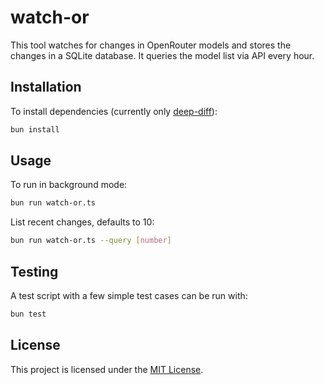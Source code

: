 # watch-or

This tool watches for changes in OpenRouter models and stores the changes in a SQLite database. It queries the model list via API every hour.

## Installation

To install dependencies (currently only [deep-diff](https://github.com/flitbit/diff)):

```bash
bun install
```
## Usage

To run in background mode:

```bash
bun run watch-or.ts
```

List recent changes, defaults to 10:

```bash
bun run watch-or.ts --query [number]
```

## Testing

A test script with a few simple test cases can be run with:

```bash
bun test
```

## License

This project is licensed under the [MIT License](LICENSE).
